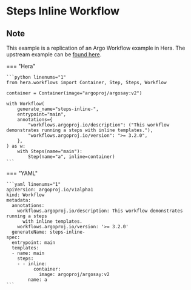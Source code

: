 # Steps Inline Workflow

## Note

This example is a replication of an Argo Workflow example in Hera.
The upstream example can be [found here](https://github.com/argoproj/argo-workflows/blob/master/examples/steps-inline-workflow.yaml).




=== "Hera"

    ```python linenums="1"
    from hera.workflows import Container, Step, Steps, Workflow

    container = Container(image="argoproj/argosay:v2")

    with Workflow(
        generate_name="steps-inline-",
        entrypoint="main",
        annotations={
            "workflows.argoproj.io/description": ("This workflow demonstrates running a steps with inline templates."),
            "workflows.argoproj.io/version": ">= 3.2.0",
        },
    ) as w:
        with Steps(name="main"):
            Step(name="a", inline=container)
    ```

=== "YAML"

    ```yaml linenums="1"
    apiVersion: argoproj.io/v1alpha1
    kind: Workflow
    metadata:
      annotations:
        workflows.argoproj.io/description: This workflow demonstrates running a steps
          with inline templates.
        workflows.argoproj.io/version: '>= 3.2.0'
      generateName: steps-inline-
    spec:
      entrypoint: main
      templates:
      - name: main
        steps:
        - - inline:
              container:
                image: argoproj/argosay:v2
            name: a
    ```

